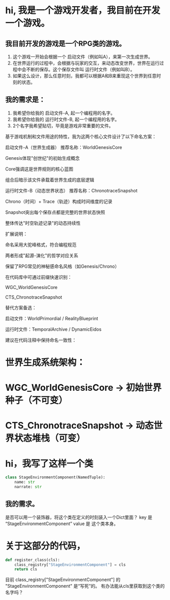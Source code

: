 



# hi, 我是一个游戏开发者，我目前在开发一个游戏。

## 我目前开发的游戏是一个RPG类的游戏。
1. 这个游戏一开始会根据一个 启动文件（例如叫A），来第一次生成世界。
2. 在世界运行的过程中，会根据与玩家的交互，来动态改变世界，世界在运行过程中会不断的保存。这个保存文件叫 运行时文件（例如叫B）。
3. 如果这么设计，那么任意时刻，我都可以根据A和B来重现这个世界到任意时刻的状态。

## 我的需求是：
1. 我希望你给我的 启动文件-A, 起一个编程用的名字。
2. 我希望你给我的 运行时文件-B, 起一个编程用的名字。
3. 2个名字我希望贴切，毕竟是游戏非常重要的文件。



基于游戏机制和文件用途的特性，我为这两个核心文件设计了以下命名方案：

启动文件-A（世界生成器）
推荐名称：WorldGenesisCore

Genesis体现"创世纪"的初始生成概念

Core强调这是世界规则的核心蓝图

组合后暗示该文件承载着世界生成的底层逻辑

运行时文件-B（动态世界状态）
推荐名称：ChronotraceSnapshot

Chrono（时间）+ Trace（轨迹）构成时间维度的记录

Snapshot突出每个保存点都是完整的世界状态快照

整体传达"时空轨迹记录"的动态持续性

扩展说明：

命名采用大驼峰格式，符合编程规范

两者形成"起源-演化"的哲学对应关系

保留了RPG常见的神秘感命名风格（如Genesis/Chrono）

在代码库中可通过前缀快速识别：

WGC_WorldGenesisCore

CTS_ChronotraceSnapshot

替代方案备选：

启动文件：WorldPrimordial / RealityBlueprint

运行时文件：TemporalArchive / DynamicEidos

建议在代码注释中保持命名一致性：


# 世界生成系统架构：
# WGC_WorldGenesisCore → 初始世界种子（不可变）
# CTS_ChronotraceSnapshot → 动态世界状态堆栈（可变）





# hi，我写了这样一个类

```python
class StageEnvironmentComponent(NamedTuple):
    name: str
    narrate: str
```

## 我的需求。
是否可以用一个装饰器，将这个类在定义的时刻装入一个Dict里面？
key 是 “StageEnvironmentComponent”
value 是 这个类本身。



# 关于这部分的代码，

```python
def register_class(cls):
    class_registry["StageEnvironmentComponent"] = cls
    return cls
```
目前 class_registry["StageEnvironmentComponent"] 的 "StageEnvironmentComponent" 是“写死”的。
有办法能从cls里获取到这个类的名字吗？